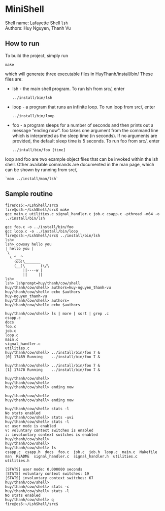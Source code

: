 # MiniShell

Shell name: Lafayette Shell `lsh`   
Authors: Huy Nguyen, Thanh Vu

## How to run
To build the project, simply run

	make

which will generate three executable files in HuyThanh/install/bin/
These files are:

* lsh - the main shell program. To run lsh from src/, enter   

	`../install/bin/lsh`

* loop - a program that runs an infinite loop. To run loop from src/, enter   

	`../install/bin/loop`

* foo - a program sleeps for a number of seconds and then prints out a message "ending now". foo takes one argument from the command line which is interpreted as the sleep time (in seconds). If no arguments are provided, the default sleep time is 5 seconds. To run foo from src/, enter   

	`../intall/bin/foo [time]`

loop and foo are two example object files that can be invoked within the lsh shell. Other available commands are documented in the man page, which can be shown by running from src/,   

	`man ../install/man/lsh`

## Sample routine
```
fire@os5:~/LshShell/src$
fire@os5:~/LshShell/src$ make
gcc main.c utilities.c signal_handler.c job.c csapp.c -pthread -m64 -o ../install/bin/lsh

gcc foo.c -o ../install/bin/foo
gcc loop.c -o ../install/bin/loop 
fire@os5:~/LshShell/src$ ../install/bin/lsh
lsh> 
lsh> cowsay hello you
| hello you |
 \ 
  \ ^__^
    (oo)\_______
    (__)\       )\/\
        ||----w |
        ||     ||
lsh> 
lsh> lshprompt=huy/thanh/cow/shell
huy/thanh/cow/shell> authors=huy-nguyen_thanh-vu
huy/thanh/cow/shell> echo $authors
huy-nguyen_thanh-vu
huy/thanh/cow/shell> authors=
huy/thanh/cow/shell> echo $authors

huy/thanh/cow/shell> ls | more | sort | grep .c
csapp.c
docs
foo.c
job.c
loop.c
main.c
signal_handler.c
utilities.c
huy/thanh/cow/shell> ../install/bin/foo 7 &  
[0] 17469 Running 	 ../install/bin/foo 7 & 

huy/thanh/cow/shell> ../install/bin/foo 7 &  
[1] 17470 Running 	 ../install/bin/foo 7 &  

huy/thanh/cow/shell> 
huy/thanh/cow/shell> 
huy/thanh/cow/shell> ending now 

huy/thanh/cow/shell> 
huy/thanh/cow/shell> ending now 

huy/thanh/cow/shell> stats -l
No stats enabled
huy/thanh/cow/shell> stats -uvi
huy/thanh/cow/shell> stats -l
u: user mode is enabled
v: voluntary context switches is enabled
i: involuntary context switches is enabled
huy/thanh/cow/shell> 
huy/thanh/cow/shell> 
huy/thanh/cow/shell> ls
csapp.c  csapp.h  docs	foo.c  job.c  job.h  loop.c  main.c  Makefile  man  README  signal_handler.c  signal_handler.h	utilities.c  utilities.h

[STATS] user mode: 0.000000 seconds
[STATS] voluntary context switches: 19
[STATS] involuntary context switches: 67
huy/thanh/cow/shell> 
huy/thanh/cow/shell> stats -c
huy/thanh/cow/shell> stats -l
No stats enabled
huy/thanh/cow/shell> q
fire@os5:~/LshShell/src$ 
```
